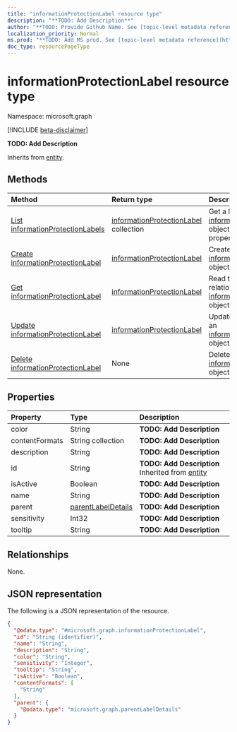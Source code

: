 ```yaml
---
title: "informationProtectionLabel resource type"
description: "**TODO: Add Description**"
author: "**TODO: Provide Github Name. See [topic-level metadata reference](https://msgo.azurewebsites.net/add/document/guidelines/metadata.html#topic-level-metadata)**"
localization_priority: Normal
ms.prod: "**TODO: Add MS prod. See [topic-level metadata reference](https://msgo.azurewebsites.net/add/document/guidelines/metadata.html#topic-level-metadata)**"
doc_type: resourcePageType
---
```


# informationProtectionLabel resource type

Namespace: microsoft.graph

[!INCLUDE [beta-disclaimer](../../includes/beta-disclaimer.md)]

**TODO: Add Description**


Inherits from [entity](../resources/entity.md).

## Methods
|Method|Return type|Description|
|:---|:---|:---|
|[List informationProtectionLabels](../api/informationprotectionlabel-list.md)|[informationProtectionLabel](../resources/informationprotectionlabel.md) collection|Get a list of the [informationProtectionLabel](../resources/informationprotectionlabel.md) objects and their properties.|
|[Create informationProtectionLabel](../api/informationprotectionlabel-create.md)|[informationProtectionLabel](../resources/informationprotectionlabel.md)|Create a new [informationProtectionLabel](../resources/informationprotectionlabel.md) object.|
|[Get informationProtectionLabel](../api/informationprotectionlabel-get.md)|[informationProtectionLabel](../resources/informationprotectionlabel.md)|Read the properties and relationships of an [informationProtectionLabel](../resources/informationprotectionlabel.md) object.|
|[Update informationProtectionLabel](../api/informationprotectionlabel-update.md)|[informationProtectionLabel](../resources/informationprotectionlabel.md)|Update the properties of an [informationProtectionLabel](../resources/informationprotectionlabel.md) object.|
|[Delete informationProtectionLabel](../api/informationprotectionlabel-delete.md)|None|Deletes an [informationProtectionLabel](../resources/informationprotectionlabel.md) object.|

## Properties
|Property|Type|Description|
|:---|:---|:---|
|color|String|**TODO: Add Description**|
|contentFormats|String collection|**TODO: Add Description**|
|description|String|**TODO: Add Description**|
|id|String|**TODO: Add Description** Inherited from [entity](../resources/entity.md)|
|isActive|Boolean|**TODO: Add Description**|
|name|String|**TODO: Add Description**|
|parent|[parentLabelDetails](../resources/parentlabeldetails.md)|**TODO: Add Description**|
|sensitivity|Int32|**TODO: Add Description**|
|tooltip|String|**TODO: Add Description**|

## Relationships
None.

## JSON representation
The following is a JSON representation of the resource.
<!-- {
  "blockType": "resource",
  "keyProperty": "id",
  "@odata.type": "microsoft.graph.informationProtectionLabel",
  "baseType": "microsoft.graph.entity",
  "openType": false
}
-->
``` json
{
  "@odata.type": "#microsoft.graph.informationProtectionLabel",
  "id": "String (identifier)",
  "name": "String",
  "description": "String",
  "color": "String",
  "sensitivity": "Integer",
  "tooltip": "String",
  "isActive": "Boolean",
  "contentFormats": [
    "String"
  ],
  "parent": {
    "@odata.type": "microsoft.graph.parentLabelDetails"
  }
}
```


